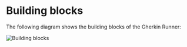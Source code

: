 # Building blocks

The following diagram shows the building blocks of the Gherkin Runner:

![Building blocks](images/building_blocks.puml)


